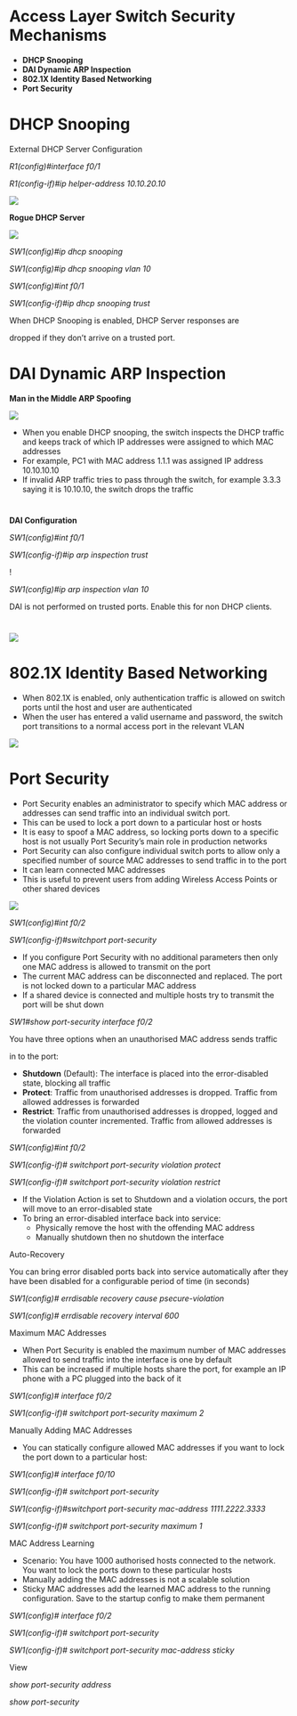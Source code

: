 ﻿# **Access Layer Switch Security Mechanisms**
- **DHCP Snooping**
- **DAI Dynamic ARP Inspection**
- **802.1X Identity Based Networking**
- **Port Security**

# **DHCP Snooping**

External DHCP Server Configuration

*R1(config)#interface f0/1*

*R1(config-if)#ip helper-address 10.10.20.10*

![](images/Switch_Security/Aspose.Words.041a696e-2ddc-4be3-9648-7635511b7933.001.png)



**Rogue DHCP Server**

![](images/Switch_Security/Aspose.Words.041a696e-2ddc-4be3-9648-7635511b7933.002.png)

*SW1(config)#ip dhcp snooping*

*SW1(config)#ip dhcp snooping vlan 10*

*SW1(config)#int f0/1*

*SW1(config-if)#ip dhcp snooping trust*

When DHCP Snooping is enabled, DHCP Server responses are

dropped if they don’t arrive on a trusted port.



# **DAI Dynamic ARP Inspection**

**Man in the Middle ARP Spoofing**

![](images/Switch_Security/Aspose.Words.041a696e-2ddc-4be3-9648-7635511b7933.003.png)

- When you enable DHCP snooping, the switch inspects the DHCP traffic and keeps track of which IP addresses were assigned to which MAC addresses
- For example, PC1 with MAC address 1.1.1 was assigned IP address 10.10.10.10
- If invalid ARP traffic tries to pass through the switch, for example 3.3.3 saying it is 10.10.10, the switch drops the traffic
#
**DAI Configuration**

*SW1(config)#int f0/1*

*SW1(config-if)#ip arp inspection trust*

!

*SW1(config)#ip arp inspection vlan 10*

DAI is not performed on trusted ports.
Enable this for non DHCP clients.
# ![](images/Switch_Security/Aspose.Words.041a696e-2ddc-4be3-9648-7635511b7933.004.png)



# **802.1X Identity Based Networking**
- When 802.1X is enabled, only authentication traffic is allowed on switch ports until the host and user are authenticated
- When the user has entered a valid username and password, the switch port transitions to a normal access port in the relevant VLAN

![](images/Switch_Security/Aspose.Words.041a696e-2ddc-4be3-9648-7635511b7933.005.png)



# **Port Security**
- Port Security enables an administrator to specify which MAC address or addresses can send traffic into an individual switch port.
- This can be used to lock a port down to a particular host or hosts
- It is easy to spoof a MAC address, so locking ports down to a specific host is not usually Port Security’s main role in production networks
- Port Security can also configure individual switch ports to allow only a specified number of source MAC addresses to send traffic in to the port
- It can learn connected MAC addresses
- This is useful to prevent users from adding Wireless Access Points or other shared devices

![](images/Switch_Security/Aspose.Words.041a696e-2ddc-4be3-9648-7635511b7933.006.png)


*SW1(config)#int f0/2*

*SW1(config-if)#switchport port-security*

- If you configure Port Security with no additional parameters then only one MAC address is allowed to transmit on the port
- The current MAC address can be disconnected and replaced. The port is not locked down to a particular MAC address
- If a shared device is connected and multiple hosts try to transmit the port will be shut down

*SW1#show port-security interface f0/2*




You have three options when an unauthorised MAC address sends traffic

in to the port:

- **Shutdown** (Default): The interface is placed into the error-disabled state, blocking all traffic
- **Protect**: Traffic from unauthorised addresses is dropped. Traffic from allowed addresses is forwarded
- **Restrict**: Traffic from unauthorised addresses is dropped, logged and the violation counter incremented. Traffic from allowed addresses is forwarded

*SW1(config)#int f0/2*

*SW1(config-if)# switchport port-security violation protect*

*SW1(config-if)# switchport port-security violation restrict*


- If the Violation Action is set to Shutdown and a violation occurs, the port will move to an error-disabled state
- To bring an error-disabled interface back into service:
  - Physically remove the host with the offending MAC address
  - Manually shutdown then no shutdown the interface


Auto-Recovery

You can bring error disabled ports back into service automatically after they have been disabled for a configurable period of time (in seconds)

*SW1(config)# errdisable recovery cause psecure-violation*

*SW1(config)# errdisable recovery interval 600*



Maximum MAC Addresses

- When Port Security is enabled the maximum number of MAC addresses allowed to send traffic into the interface is one by default
- This can be increased if multiple hosts share the port, for example an IP phone with a PC plugged into the back of it

*SW1(config)# interface f0/2*

*SW1(config-if)# switchport port-security maximum 2*

Manually Adding MAC Addresses

- You can statically configure allowed MAC addresses if you want to lock the port down to a particular host:

*SW1(config)# interface f0/10*

*SW1(config-if)# switchport port-security*

*SW1(config-if)#switchport port-security mac-address 1111.2222.3333*

*SW1(config-if)# switchport port-security maximum 1*

MAC Address Learning

- Scenario: You have 1000 authorised hosts connected to the network. You want to lock the ports down to these particular hosts
- Manually adding the MAC addresses is not a scalable solution
- Sticky MAC addresses add the learned MAC address to the running configuration. Save to the startup config to make them permanent

*SW1(config)# interface f0/2*

*SW1(config-if)# switchport port-security*

*SW1(config-if)# switchport port-security mac-address sticky*


View

*show port-security address*

*show port-security*
